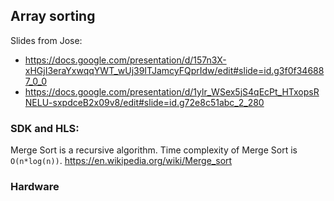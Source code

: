 ## Array sorting


Slides from Jose:
* https://docs.google.com/presentation/d/157n3X-xHGjI3eraYxwqqYWT_wUj39ITJamcyFQprIdw/edit#slide=id.g3f0f346887_0_0
* https://docs.google.com/presentation/d/1ylr_WSex5jS4qEcPt_HTxopsRNELU-sxpdceB2x09v8/edit#slide=id.g72e8c51abc_2_280


### SDK and HLS:

Merge Sort is a recursive algorithm. Time complexity of Merge Sort is `O(n*log(n))`.
https://en.wikipedia.org/wiki/Merge_sort



### Hardware
